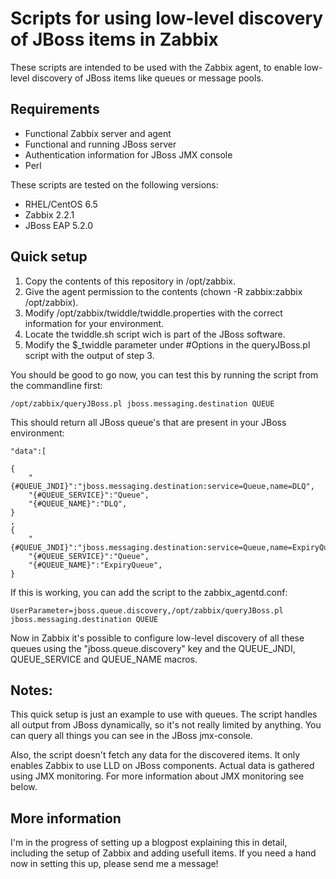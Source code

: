 Scripts for using low-level discovery of JBoss items in Zabbix
==============================================================

These scripts are intended to be used with the Zabbix agent, to enable low-level discovery of JBoss items like queues or message pools. 

Requirements
-----------

* Functional Zabbix server and agent
* Functional and running JBoss server
* Authentication information for JBoss JMX console
* Perl

These scripts are tested on the following versions:
	
* RHEL/CentOS 6.5
* Zabbix 2.2.1
* JBoss EAP 5.2.0

Quick setup
-----------

1.	Copy the contents of this repository in /opt/zabbix.
2.	Give the agent permission to the contents (chown -R zabbix:zabbix /opt/zabbix).
3.	Modify /opt/zabbix/twiddle/twiddle.properties with the correct information for your environment.
4.	Locate the twiddle.sh script wich is part of the JBoss software.
5.	Modify the $_twiddle parameter under #Options in the queryJBoss.pl script with the output of step 3.

You should be good to go now, you can test this by running the script from the commandline first:

	/opt/zabbix/queryJBoss.pl jboss.messaging.destination QUEUE

This should return all JBoss queue's that are present in your JBoss environment:

	"data":[

	{
		"{#QUEUE_JNDI}":"jboss.messaging.destination:service=Queue,name=DLQ",
		"{#QUEUE_SERVICE}":"Queue",
		"{#QUEUE_NAME}":"DLQ",
	}
	,
	{
		"{#QUEUE_JNDI}":"jboss.messaging.destination:service=Queue,name=ExpiryQueue",
		"{#QUEUE_SERVICE}":"Queue",
		"{#QUEUE_NAME}":"ExpiryQueue",
	}	

If this is working, you can add the script to the zabbix_agentd.conf:

	UserParameter=jboss.queue.discovery,/opt/zabbix/queryJBoss.pl jboss.messaging.destination QUEUE

Now in Zabbix it's possible to configure low-level discovery of all these queues using the "jboss.queue.discovery" key and the QUEUE_JNDI, QUEUE_SERVICE and QUEUE_NAME macros.

Notes:
------
This quick setup is just an example to use with queues. The script handles all output from JBoss dynamically, so it's not really limited by anything. You can query all things you can see in the JBoss jmx-console.

Also, the script doesn't fetch any data for the discovered items. It only enables Zabbix to use LLD on JBoss components. Actual data is gathered using JMX monitoring. For more information about JMX monitoring see below.

More information
----------------
I'm in the progress of setting up a blogpost explaining this in detail, including the setup of Zabbix and adding usefull items. If you need a hand now in setting this up, please send me a message!
